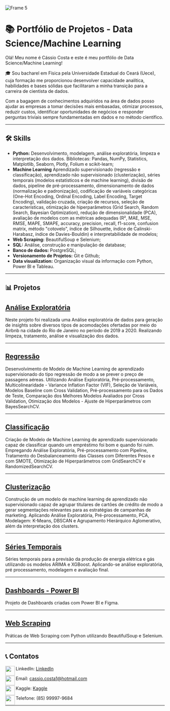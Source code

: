 
![Frame 5](https://github.com/Cassiophysics/Cassiophysics/assets/108491443/23bdf519-2149-4e18-9b3d-5eb33406076f)



# 📚 Portfólio de Projetos - Data Science/Machine Learning

Olá! Meu nome é Cássio Costa e este é meu portfólio de Data Science/Machine Learning!

🎓 Sou bacharel em Física pela Universidade Estadual do Ceará (Uece), cuja formação me proporcionou desenvolver capacidade analítica, habilidades e bases sólidas que facilitaram a minha transição para a carreira de cientista de dados.

Com a bagagem de conhecimentos adquiridos na área de dados posso ajudar as empresas a tomar decisões mais embasadas, otimizar processos, reduzir custos, identificar oportunidades de negócios e responder perguntas triviais sempre fundamentadas em dados e no método científico.

_____

## 🛠 Skills
 - **Python:** Desenvolvimento, modelagem, análise exploratória, limpeza e interpretação dos dados. Bibliotecas: Pandas, NumPy, Statistics, Matplotlib, Seaborn, Plotly, Folium e scikit-learn;
 - **Machine Learning** Aprendizado supervisionado (regressão e classificação), aprendizado não supervisionado (clusterização), séries temporais
(modelos estatísticos e de machine learning), divisão de dados, pipeline de
pré-processamento, dimensionamento de dados (normalização e
padronização), codificação de variáveis categóricas (One-Hot Encoding,
Ordinal Encoding, Label Encoding, Target Encoding), validação cruzada,
criação de recursos, seleção de características, otimização de
hiperparâmetros (Grid Search, Random Search, Bayesian Optimization),
redução de dimensionalidade (PCA), avaliação de modelos com as métricas
adequadas (R², MAE, MSE, RMSE, MAPE, SMAPE, accuracy, precision,
recall, f1-score, confusion matrix, método "cotovelo", índice de Silhouette,
índice de Calinski-Harabasz, índice de Davies-Bouldin) e interpretabilidade de
modelos;
- **Web Scraping:** BeautifulSoup e Selenium;
- **SQL:** Análise, construção e manipulação de database;
- **Banco de dados:** PostgreSQL;
- **Versionamento de Projetos:** Git e Github;
- **Data visualization:** Organização visual da informação com Python, Power BI e Tableau.
  
 _____
  
  ## 📊 Projetos
  
  ## [Análise Exploratória](https://github.com/Cassiophysics/Analise-Exploratoria-Airbnb-RJ)
  
  Neste projeto foi realizada uma Análise exploratória de dados para geração de insights sobre diversos tipos de acomodações ofertadas por meio do Airbnb na cidade do Rio de Janeiro no período de 2019 a 2020. Realizando limpeza, tratamento, análise e visualização dos dados.
  
  _____
  
  ## [Regressão](https://github.com/Cassiophysics/ML_regressao_predicao)
  
  Desenvolvimento de Modelo de Machine Learning de aprendizado supervisionado do tipo regressão de modo a se prever o preço de passagens aéreas. Utilizando Análise Exploratória, Pré-processamento, Multicolinearidade - Variance Inflation Factor (VIF), Seleção de Variáveis, Modelos Baseline com Cross Validation, Pré-processamento para os Dados de Teste, Comparação dos Melhores Modelos Avaliados por Cross Validation, Otimização dos Modelos - Ajuste de Hiperparâmetros com BayesSearchCV.
  
  _____
  
## [Classificação](https://github.com/Cassiophysics/ML_classificacao_credito_risco)
  
  Criação de Modelo de Machine Learning de aprendizado supervisionado capaz de classificar quando um empréstimo foi bom e quando foi ruim. Empregando Análise Exploratória, Pré-processamento com Pipeline, Tratamento do Desbalanceamento das Classes com Diferentes Pesos e com SMOTE, Otimização de Hiperparâmetros com GridSearchCV e RandomizedSearchCV.
 
____

## [Clusterização](https://github.com/Cassiophysics/ML_clustering_credit_card)

Construção de um modelo de machine learning de aprendizado não supervisionado capaz  de agrupar titulares de cartões de crédito de modo a gerar segmentações relevantes para as estratégias de campanhas de marketing. Aplicando Análise Exploratória, Pré-processamento, PCA, Modelagem: K-Means, DBSCAN e Agrupamento Hierárquico Aglomerativo, além da interpretação dos clusters.

____

## [Séries Temporais](https://github.com/Cassiophysics/Previsao_Serie_Temporal)

Séries temporais para a previsão da produção de energia elétrica e gás utilizando os modelos ARIMA e XGBoost. Aplicando-se análise exploratória, pré processamento, modelagem e avaliação final.

____

## [Dashboards - Power BI](https://github.com/Cassiophysics/Dashboards_PowerBI/tree/main)

Projeto de Dashboards criadas com Power BI e Figma.
  
  _____
  
## [Web Scraping](https://github.com/Cassiophysics/webscraping_beautifulsoup_selenium)
  
  Práticas de Web Scraping com Python utilizando BeautifulSoup e Selenium.
  
  _____
  
  ## 📞 Contatos
 

<img src="https://user-images.githubusercontent.com/108491443/214460598-146f3e63-7850-4c51-8112-e1817b75c4d0.png" width="30" height="30" align="left">LinkedIn: [LinkedIn](https://www.linkedin.com/in/c%C3%A1ssio-costa-08598a20b/) 
 
<img src="https://user-images.githubusercontent.com/108491443/214460746-41728013-0a52-445a-a91a-5ec83749c1bf.png" width="30" height="30" align="left">Email: cassio.costa1@hotmail.com
 
<img src="https://user-images.githubusercontent.com/108491443/214463474-6d4551fb-1691-472d-acd9-fe699c8de4de.png" width="30" height="30" align="left">Kaggle: [Kaggle](https://www.kaggle.com/datacassio)
 
<img src="https://user-images.githubusercontent.com/108491443/214461467-38a95929-d4c6-4074-bf71-86727f0d8c13.png" width="30" height="30" align="left">Telefone: (85) 99997-9684

___
 

